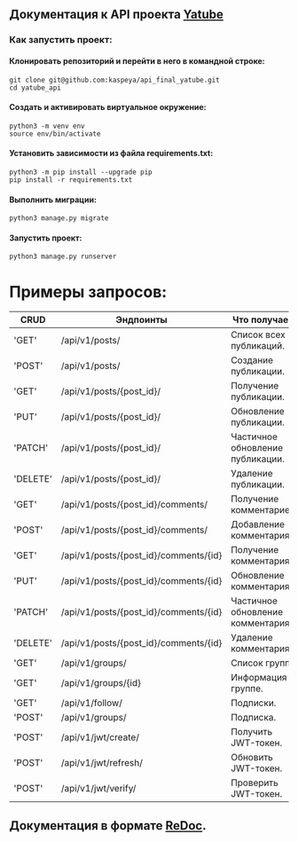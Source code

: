 ## Документация к API проекта [Yatube](https://github.com/kaspeya/yatube_project)

### Как запустить проект:
#### Клонировать репозиторий и перейти в него в командной строке:
```
git clone git@github.com:kaspeya/api_final_yatube.git
cd yatube_api
```
#### Cоздать и активировать виртуальное окружение:
```
python3 -m venv env
source env/bin/activate
```
#### Установить зависимости из файла requirements.txt:
```
python3 -m pip install --upgrade pip
pip install -r requirements.txt
```
#### Выполнить миграции:
```
python3 manage.py migrate
```
#### Запустить проект:
```
python3 manage.py runserver
```
# Примеры запросов:
| CRUD      | Эндпоинты | Что получаем | 
| --- | --- | --- |
| 'GET'     | /api/v1/posts/                          | Список всех публикаций.           |
| 'POST'    | /api/v1/posts/                          | Создание публикации.              |
| 'GET'     | /api/v1/posts/{post_id}/                | Получение публикации.             |
| 'PUT'     | /api/v1/posts/{post_id}/                | Обновление публикации.            |
| 'PATCH'   | /api/v1/posts/{post_id}/                | Частичное обновление публикации.  |
| 'DELETE'  | /api/v1/posts/{post_id}/                | Удаление публикации.              |
| 'GET'     | /api/v1/posts/{post_id}/comments/       | Получение комментариев.           |
| 'POST'    | /api/v1/posts/{post_id}/comments/       | Добавление комментарияв.          |
| 'GET'     | /api/v1/posts/{post_id}/comments/{id}   | Получение комментария.            |
| 'PUT'     | /api/v1/posts/{post_id}/comments/{id}   | Обновление комментария.           |
| 'PATCH'   | /api/v1/posts/{post_id}/comments/{id}   | Частичное обновление комментария. |
| 'DELETE'  | /api/v1/posts/{post_id}/comments/{id}   | Удаление комментария.             |
| 'GET'     | /api/v1/groups/                         | Список групп.                     |
| 'GET'     | /api/v1/groups/{id}                     | Информация о группе.              |
| 'GET'     | /api/v1/follow/                         | Подписки.                         |
| 'POST'    | /api/v1/groups/                         | Подписка.                         |
| 'POST'    | /api/v1/jwt/create/                     | Получить JWT-токен.               |
| 'POST'    | /api/v1/jwt/refresh/                    | Обновить JWT-токен.               |
| 'POST'    | /api/v1/jwt/verify/                     | Проверить JWT-токен.              |
 

## Документация в формате [ReDoc](http://127.0.0.1:8000/redoc/).
